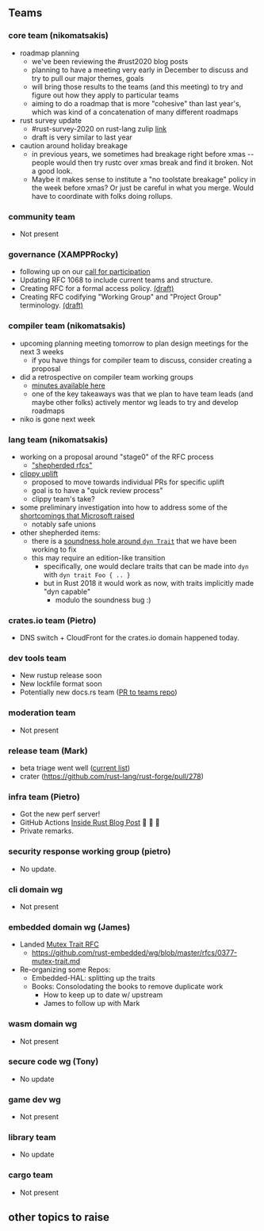## Teams

### core team (nikomatsakis)

* roadmap planning
    * we've been reviewing the #rust2020 blog posts
    * planning to have a meeting very early in December to discuss and try to pull our major themes, goals
    * will bring those results to the teams (and this meeting) to try and figure out how they apply to particular teams
    * aiming to do a roadmap that is more "cohesive" than last year's, which was kind of a concatenation of many different roadmaps
* rust survey update
    * #rust-survey-2020 on rust-lang zulip [link](https://rust-lang.zulipchat.com/#narrow/stream/214615-rust-survey-2020)
    * draft is very similar to last year
* caution around holiday breakage
    * in previous years, we sometimes had breakage right before xmas -- people would then try rustc over xmas break and find it broken. Not a good look.
    * Maybe it makes sense to institute a "no toolstate breakage" policy in the week before xmas? Or just be careful in what you merge. Would have to coordinate with folks doing rollups.

### community team

* Not present

### governance (XAMPPRocky)

* following up on our [call for participation](https://blog.rust-lang.org/inside-rust/2019/11/13/goverance-wg-cfp.html)
* Updating RFC 1068 to include current teams and structure.
* Creating RFC for a formal access policy. [(draft)](https://github.com/rust-lang/wg-governance/issues/4#issuecomment-520193578)
* Creating RFC codifying "Working Group" and "Project Group" terminology. [(draft)](https://github.com/rust-lang/wg-governance/blob/master/draft-rfcs/working-group-terminology.md)

### compiler team (nikomatsakis)

* upcoming planning meeting tomorrow to plan design meetings for the next 3 weeks
    * if you have things for compiler team to discuss, consider creating a proposal
* did a retrospective on compiler team working groups
    * [minutes available here](https://rust-lang.github.io/compiler-team/minutes/design-meeting/2019-11-16-Working-Group-Retrospective/)
    * one of the key takeaways was that we plan to have team leads (and maybe other folks) actively mentor wg leads to try and develop roadmaps
* niko is gone next week

### lang team (nikomatsakis)

* working on a proposal around "stage0" of the RFC process
    * ["shepherded rfcs"](https://github.com/nikomatsakis/project-staged-rfcs/blob/master/rfcs/0001-shepherded-rfcs.md)
* [clippy uplift](https://github.com/rust-lang/rust/issues/53224#issuecomment-482334580)
    * proposed to move towards individual PRs for specific uplift
    * goal is to have a "quick review process"
    * clippy team's take?
* some preliminary investigation into how to address some of the [shortcomings that Microsoft raised](https://msrc-blog.microsoft.com/2019/11/07/using-rust-in-windows/)
    * notably safe unions
* other shepherded items:
    * there is a [soundness hole around `dyn Trait`](https://github.com/rust-lang/rust/issues/57893) that we have been working to fix
    * this may require an edition-like transition
        * specifically, one would declare traits that can be made into `dyn` with `dyn trait Foo { .. }`
        * but in Rust 2018 it would work as now, with traits implicitly made "dyn capable"
            * modulo the soundness bug :)

### crates.io team (Pietro)

* DNS switch + CloudFront for the crates.io domain happened today.

### dev tools team

- New rustup release soon
- New lockfile format soon
- Potentially new docs.rs team ([PR to teams repo](https://github.com/rust-lang/team/pull/182))

### moderation team

* Not present

### release team (Mark)

* beta triage went well ([current list](https://github.com/rust-lang/rust/issues?q=is%3Aopen+is%3Aissue+label%3Aregression-from-stable-to-beta))
* crater (https://github.com/rust-lang/rust-forge/pull/278)

### infra team (Pietro)

* Got the new perf server!
* GitHub Actions [Inside Rust Blog Post](https://blog.rust-lang.org/inside-rust/2019/11/14/evaluating-github-actions.html) :tada: :tada: :tada:
* Private remarks.

### security response working group (pietro)

* No update.

### cli domain wg

* Not present

### embedded domain wg (James)

* Landed [Mutex Trait RFC](https://github.com/rust-embedded/wg/pull/377)
    * https://github.com/rust-embedded/wg/blob/master/rfcs/0377-mutex-trait.md
* Re-organizing some Repos:
    * Embedded-HAL: splitting up the traits
    * Books: Consolodating the books to remove duplicate work
        * How to keep up to date w/ upstream
        * James to follow up with Mark

### wasm domain wg

* Not present

### secure code wg (Tony)

* No update

### game dev wg

* Not present

### library team

* No update

### cargo team

* Not present

## other topics to raise


